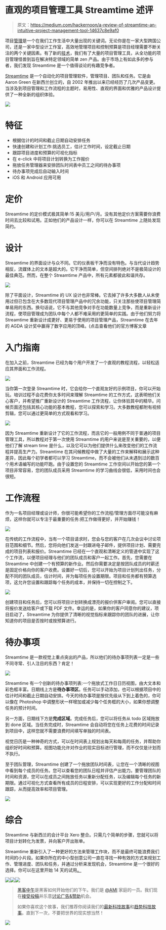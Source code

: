# 直观的项目管理工具 Streamtime 述评

> 原文：<https://medium.com/hackernoon/a-review-of-streamtime-an-intuitive-project-management-tool-14637c8e9af0>

项目[管理](https://hackernoon.com/tagged/management)是一个在我们工作生活中大量出现的关键词。无论你是在一家大型跨国公司，还是一家中型设计工作室，高效地管理项目和控制预算是项目经理需要不断关注的两个关键因素。有了新的[技术](https://hackernoon.com/tagged/technology)，我们有了大量的项目管理工具，从全功能的项目管理怪兽到旨在解决特定领域的简单 zen 产品。由于市场上有如此多的参与者，我们发现 Streamtime 是一个值得谈论的有趣竞争者。

[Streamtime](https://streamtime.net/) 是一个自动化的项目管理软件，管理项目、团队和任务。它是由 Aaron Green 在新西兰创立的，自 2002 年推出以来已经经历了几次产品变更。当涉及到项目管理和工作流程的主题时，易用性、直观的界面和优雅的产品设计提供了一种全新的组织体验。

![](img/255babdbe11e766c16aec57db7cd6cad.png)

# 特征

*   根据估计的时间和截止日期自动安排任务
*   快速创建和计划工作:挑选员工，估计工作时间，设定截止日期
*   跟踪项目进度和预算的可视化指标
*   在 e-click 中将项目计划转换为工作报价
*   拖放任务管理器来安排团队时间表中员工之间的待办事项
*   待办事项完成后自动输入时间
*   iOS 和 Android 应用可用

# 定价

Streamtime 的定价模式极其简单:15 美元/用户/月。没有其他定价方案需要你浪费时间去比较和试用。正如他们的产品设计一样，你可以在 Streamtime 上随处发现简约。

# 设计

Streamtime 的界面设计与众不同。它的仪表板干净而没有特色。与当代设计趋势相反，流媒体上的文本是超大的。它干净而简单，但空间排列绝对不是极简设计的最佳典范。然而，在整个 Streamtime 产品中，所有元素都彼此和谐共存。

![](img/d617ceb25dd28dfbf6d7b0e3436ae72e.png)

除了平面设计，Streamtime 的 UX 设计也非常棒。它去掉了许多大多数人从未使用过但已包含在大多数现代项目管理产品中的冗余功能，只关注那些使项目管理简单易用的东西。换句话说，它不与其他竞争对手在功能数量上竞争，而是重新设计流程，使项目管理成为团队中每个人都不难采用的更简单的实践。由于他们努力将 Streamtime 重新设计成更好、更易于使用的项目管理产品，Streamtime 在去年的 AGDA 设计奖中赢得了数字应用的顶峰。(点击查看他们的官方博客文章

# 入门指南

在加入之前，Streamtime 已经为每个用户开发了一个直观的教程流程，以轻松适应其界面和工作流程。

![](img/c58ed4a46c8269dc8f50aca1d8a5da31.png)

当你第一次登录 Streamtime 时，它会给你一个直观友好的示例项目，你可以开始玩。培训过程不会花费你太多时间来理解 Streamtime 的工作方式，这表明他们关心客户，并希望推广重新设计的 Streamtime 工作流程，让你体验其中的精华。问候页面还包括其核心功能的基本教程，您可以探索和学习。大多数教程都附有视频剪辑，您可以通过更简单的方式观看和学习。

![](img/59646100778894eece114a95a0e76ea3.png)

因为 Streamtime 重新设计了它的工作流程，而且它的一般用例不同于普通的项目管理工具，所以教程对于第一次使用 Streamtime 的用户来说是至关重要的，以便他们了解 stream time 是什么，以及它可以为他们提供什么来改变他们的工作流程并提高生产力。Streamtime 在其问候教程中做了大量的工作来解释和展示这种差异，因此每个初学者都可以学习 Streamtime，而不会被他们从未遇到过的数百个用术语编写的功能吓跑。由于设置您的 Streamtime 工作空间以开始您的第一个项目非常容易，您的团队成员采用 Streamtime 的学习曲线会很低，采用时间也会很短。

# 工作流程

作为一名项目经理或设计师，你很可能希望你的工作流程/管理方面尽可能没有麻烦，这样你就可以专注于最重要的任务:把工作做得更好，并开始赚钱！

![](img/f84b823f5d4993d6567c8b490505b144.png)

在传统的工作流程中，当有一个项目请求时，您会与您的客户在几次会议中讨论项目范围和细节。然后，您将向他们发送一封跟进电子邮件，提供项目计划、需要完成的项目列表和报价。Streamtime 已经在一个直观和清晰定义的管道中实现了这个工作流，以便项目经理与他们的团队成员和客户一起工作。首先，您需要在 Streamtime 中创建一个有预算的新作业。然后你需要决定是按团队成员的时薪还是固定价格向你的客户收费。设置好一切后，您可以开始为项目计划列出任务，分配不同的团队成员，估计时间，并为每项任务设置期限。项目和任务都有预算选项，这允许您设置和跟踪每个任务的成本，并保持一切在控制之下。

![](img/11c4854be41d57a9fb070049da2f4587.png)

创建项目和任务后，您可以将项目计划转换成漂亮的报价供客户审阅。您可以直接将报价发送给客户或下载 PDF 文件。幸运的是，如果你的客户同意你的建议，项目启动了，Streamtime 为你提供了清晰的视觉指标来跟踪你的团队的进展，让你知道你的项目是否按时或按预算进行。

# 待办事项

Streamtime 是一款视觉上重点突出的产品，所以他们的待办事项列表一定是一些不同寻常、引人注目的东西？肯定！

![](img/3451790388153b8aeb36cb9b201c3af1.png)

Streamtime 有一个创新的待办事项列表:一个拖放式工作日日历视图，由大文本和彩色框丰富。日期线上方是**待办事项区**。任务可以手动添加，也可以根据项目中的估计时间和截止日期自动安排。今天的待办事项是按优先级从下到上着色的，你可以像在 Photoshop 中调整形状一样增加或减少每个任务框的大小，如果你想调整任务的预计时间。

另一方面，日期线下方是**完成区域**。完成任务后，您可以将任务从 todo 区域拖放到 done 区域。当任务完成时，Streamtime 会自动将您在任务上花费的时间记录到项目中，这样您就不需要浪费时间填写单独的时间表。

视觉日历是一种神奇的方式，可以在时间表上规划出每天和每周的任务，并帮助你组织好时间和预算。视图功能允许对作业的现实目标进行管理，而不仅仅是计划而不执行。

至于团队管理，Streamtime 创建了一个拖放团队时间表，让您在一个清晰的视图中看到每个成员的任务。您可以查看您的团队日程并评估产出能力。要管理团队的时间和资源，您可以在成员之间拖放任务以重新分配任务，以及编辑每个任务的新期限。通过可视化方式查看所有成员的日程安排，可以实现更好的工作分配和时间跟踪，从而提高效率和项目管理。

![](img/f3169a6e111299270705f9d9bab570c2.png)

# 综合

Streamtime 与新西兰的会计平台 Xero 整合。只需几个简单的步骤，您就可以将项目计划转化为发票，并向客户开出账单。

Streamtime 重新引入了一种更好的方法来管理工作块，而不是最终可能浪费我们时间的小片段。如果你所在的中小型创意公司一直在寻找一种有效的方式来规划工作、管理进度、团队和任务，并通过分析来发现机会，Streamtime 是一个很好的选择。你可以在这里开始 14 天的试用[。](https://streamtime.net/)

[![](img/50ef4044ecd4e250b5d50f368b775d38.png)](http://bit.ly/HackernoonFB)[![](img/979d9a46439d5aebbdcdca574e21dc81.png)](https://goo.gl/k7XYbx)[![](img/2930ba6bd2c12218fdbbf7e02c8746ff.png)](https://goo.gl/4ofytp)

> [黑客中午](http://bit.ly/Hackernoon)是黑客如何开始他们的下午。我们是 [@AMI](http://bit.ly/atAMIatAMI) 家庭的一员。我们现在[接受投稿](http://bit.ly/hackernoonsubmission)并乐意[讨论广告&赞助](mailto:partners@amipublications.com)机会。
> 
> 如果你喜欢这个故事，我们推荐你阅读我们的[最新科技故事](http://bit.ly/hackernoonlatestt)和[趋势科技故事](https://hackernoon.com/trending)。直到下一次，不要把世界的现实想当然！

![](img/be0ca55ba73a573dce11effb2ee80d56.png)